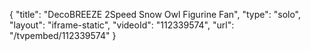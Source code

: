 {
    "title": "DecoBREEZE 2Speed Snow Owl Figurine Fan",
    "type": "solo",
    "layout": "iframe-static",
    "videoId": "112339574",
    "url": "\/tvpembed\/112339574"
}